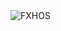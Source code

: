 <div align="justify">
<picture>
    <source media="(prefers-color-scheme: dark)" srcset="https://i.ibb.co/6R66WvQK/output-gif.gif">
    <source media="(prefers-color-scheme: light)" srcset="https://i.ibb.co/6R66WvQK/output-gif.gif">
    <img alt="FXHOS" src="https://i.ibb.co/6R66WvQK/output-gif.gif">
</picture>
</div>